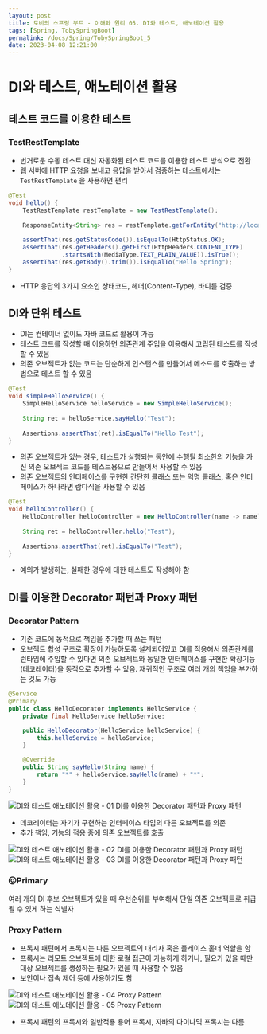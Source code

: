 ```yaml
---
layout: post
title: 토비의 스프링 부트 - 이해와 원리 05. DI와 테스트, 애노테이션 활용
tags: [Spring, TobySpringBoot]
permalink: /docs/Spring/TobySpringBoot_5
date: 2023-04-08 12:21:00
---
```

# DI와 테스트, 애노테이션 활용
## 테스트 코드를 이용한 테스트
### TestRestTemplate
- 번거로운 수동 테스트 대신 자동화된 테스트 코드를 이용한 테스트 방식으로 전환
- 웹 서버에 HTTP 요청을 보내고 응답을 받아서 검증하는 테스트에서는 `TestRestTemplate`
을 사용하면 편리

```java
@Test
void hello() {
    TestRestTemplate restTemplate = new TestRestTemplate();
  
    ResponseEntity<String> res = restTemplate.getForEntity("http://localhost:8080/hello?name={name}", String.class, "Spring");
  
    assertThat(res.getStatusCode()).isEqualTo(HttpStatus.OK);
    assertThat(res.getHeaders().getFirst(HttpHeaders.CONTENT_TYPE)
               .startsWith(MediaType.TEXT_PLAIN_VALUE)).isTrue();
    assertThat(res.getBody().trim()).isEqualTo("Hello Spring");
}
```

- HTTP 응답의 3가지 요소인 상태코드, 헤더(Content-Type), 바디를 검증
## DI와 단위 테스트
- DI는 컨테이너 없이도 자바 코드로 활용이 가능
- 테스트 코드를 작성할 때 이용하면 의존관계 주입을 이용해서 고립된 테스트를 작성할 수 있음
- 의존 오브젝트가 없는 코드는 단순하게 인스턴스를 만들어서 메소드를 호출하는 방법으로 테스트 할 수 있음

```java
@Test
void simpleHelloService() {
    SimpleHelloService helloService = new SimpleHelloService();
  
    String ret = helloService.sayHello("Test");
  
    Assertions.assertThat(ret).isEqualTo("Hello Test");
}
```

- 의존 오브젝트가 있는 경우, 테스트가 실행되는 동안에 수행될 최소한의 기능을 가진 의존 오브젝트 코드를 테스트용으로 만들어서 사용할 수 있음
- 의존 오브젝트의 인터페이스를 구현한 간단한 클래스 또는 익명 클래스, 혹은 인터페이스가 하나라면 람다식을 사용할 수 있음

```java
@Test
void helloController() {
    HelloController helloController = new HelloController(name -> name);
  
    String ret = helloController.hello("Test");
  
    Assertions.assertThat(ret).isEqualTo("Test");
}
```

- 예외가 발생하는, 실패한 경우에 대한 테스트도 작성해야 함
## DI를 이용한 Decorator 패턴과 Proxy 패턴
### Decorator Pattern
- 기존 코드에 동적으로 책임을 추가할 때 쓰는 패턴
- 오브젝트 합성 구조로 확장이 가능하도록 설계되어있고 DI를 적용해서 의존관계를 런타임에 주입할 수 있다면 의존 오브젝트와 동일한 인터페이스를 구현한 확장기능(데코레이터)을 동적으로 추가할 수 있음. 재귀적인 구조로 여러 개의 책임을 부가하는 것도 가능

```java
@Service
@Primary
public class HelloDecorator implements HelloService {
    private final HelloService helloService;

    public HelloDecorator(HelloService helloService) {
        this.helloService = helloService;
    }

    @Override
    public String sayHello(String name) {
        return "*" + helloService.sayHello(name) + "*";
    }
}
```

![DI와 테스트 애노테이션 활용 - 01  DI를 이용한 Decorator 패턴과 Proxy 패턴](https://user-images.githubusercontent.com/52024566/230919376-19230e35-f8c0-43d0-805b-06b925235830.png)

- 데코레이터는 자기가 구현하는 인터페이스 타입의 다른 오브젝트를 의존
- 추가 책임, 기능의 적용 중에 의존 오브젝트를 호출

![DI와 테스트 애노테이션 활용 - 02  DI를 이용한 Decorator 패턴과 Proxy 패턴](https://user-images.githubusercontent.com/52024566/230919381-465ef17e-a7a8-498e-9ea1-d91d95ddf9a7.png)
![DI와 테스트 애노테이션 활용 - 03  DI를 이용한 Decorator 패턴과 Proxy 패턴](https://user-images.githubusercontent.com/52024566/230919385-f2d2a4c6-ab1f-4bdf-9228-ffd6397e80e3.png)

### @Primary
여러 개의 DI 후보 오브젝트가 있을 때 우선순위를 부여해서 단일 의존 오브젝트로 취급될
수 있게 하는 식별자

### Proxy Pattern
- 프록시 패턴에서 프록시는 다른 오브젝트의 대리자 혹은 플레이스 홀더 역할을 함
- 프록시는 리모트 오브젝트에 대한 로컬 접근이 가능하게 하거나, 필요가 있을 때만 대상 오브젝트를 생성하는 필요가 있을 때 사용할 수 있음
- 보안이나 접속 제어 등에 사용하기도 함

![DI와 테스트 애노테이션 활용 - 04  Proxy Pattern](https://user-images.githubusercontent.com/52024566/230919387-191205ba-2126-4177-a46e-27a9baf2c03f.png)
![DI와 테스트 애노테이션 활용 - 05  Proxy Pattern](https://user-images.githubusercontent.com/52024566/230919388-c6bcc43d-f581-4954-bf6e-872f493fa927.png)

- 프록시 패턴의 프록시와 일반적용 용어 프록시, 자바의 다이나믹 프록시는 다름